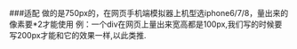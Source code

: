 ###适配
    做的是750px的，在网页手机端模拟器上机型选iphone6/7/8，量出来的像素要*2才能使用
    例：一个div在网页上量出来宽高都是100px,我们写的时候要写200px才能和它的效果一样,以此类推.